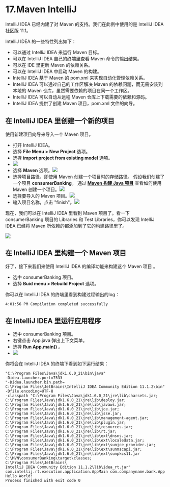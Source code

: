 # 17.Maven IntelliJ

IntelliJ IDEA 已经内建了对 Maven 的支持。我们在此例中使用的是 IntelliJ IDEA 社区版 11.1。

IntelliJ IDEA 的一些特性列出如下：

- 可以通过 IntelliJ IDEA 来运行 Maven 目标。
- 可以在 IntelliJ IDEA 自己的终端里查看 Maven 命令的输出结果。
- 可以在 IDE 里更新 Maven 的依赖关系。
- 可以在 IntelliJ IDEA 中启动 Maven 的构建。
- IntelliJ IDEA 基于 Maven 的 pom.xml 来实现自动化管理依赖关系。
- IntelliJ IDEA 可以通过自己的工作区解决 Maven 的依赖问题，而无需安装到本地的 Maven 仓库，虽然需要依赖的项目在同一个工作区。
- IntelliJ IDEA 可以自动从远程 Maven 仓库上下载需要的依赖和源码。
- IntelliJ IDEA 提供了创建 Maven 项目，pom.xml 文件的向导。

## 在 IntelliJ IDEA 里创建一个新的项目

使用新建项目向导来导入一个 Maven 项目。

- 打开 IntelliJ IDEA。
- 选择 **File Menu > New Project** 选项。
- 选择 **import project from existing model** 选项。
- <img src="\Maven\img\ma17_1.png">
- 选择 **Maven** 选项。<img src="\Maven\img\ma17_2.png">
- 选择项目路径，即使用 Maven 创建一个项目时的存储路径。 假设我们创建了一个项目 **consumerBanking**。 通过 [**Maven 构建 Java 项目**](https://www.runoob.com/maven/maven-creating-project.html) 查看如何使用 Maven 创建一个项目。<img src="\Maven\img\ma17_3.png">
- 选择要导入的 Maven 项目。<img src="\Maven\img\ma17_4.png">
- 输入项目名称，点击 "finish"。<img src="\Maven\img\ma17_5.png">

现在，我们可以在 IntelliJ IDEA 里看到 Maven 项目了。看一下 consumerBanking 项目的 Libraries 和 Test Libraries，你可以发现 IntelliJ IDEA 已经将 Maven 所依赖的都添加到了它的构建路径里了。

<img src="\Maven\img\ma17_6.png">

## 在 IntelliJ IDEA 里构建一个 Maven 项目

好了，接下来我们来使用 IntelliJ IDEA 的编译功能来构建这个 Maven 项目 。

- 选中 consumerBanking 项目。
- 选择 **Buid menu > Rebuild Project** 选项。

你可以在 IntelliJ IDEA 的终端里看到构建过程输出的log：

```
4:01:56 PM Compilation completed successfully
```

## 在 IntelliJ IDEA 里运行应用程序

- 选中 consumerBanking 项目。
- 右键点击 App.java 弹出上下文菜单。
- 选择 **Run App.main()** 。
- <img src="\Maven\img\ma17_7.png">

你将会在 IntelliJ IDEA 的终端下看到如下运行结果：

```
"C:\Program Files\Java\jdk1.6.0_21\bin\java"
-Didea.launcher.port=7533 
"-Didea.launcher.bin.path=
C:\Program Files\JetBrains\IntelliJ IDEA Community Edition 11.1.2\bin"
-Dfile.encoding=UTF-8 
-classpath "C:\Program Files\Java\jdk1.6.0_21\jre\lib\charsets.jar;
C:\Program Files\Java\jdk1.6.0_21\jre\lib\deploy.jar;
C:\Program Files\Java\jdk1.6.0_21\jre\lib\javaws.jar;
C:\Program Files\Java\jdk1.6.0_21\jre\lib\jce.jar;
C:\Program Files\Java\jdk1.6.0_21\jre\lib\jsse.jar;
C:\Program Files\Java\jdk1.6.0_21\jre\lib\management-agent.jar;
C:\Program Files\Java\jdk1.6.0_21\jre\lib\plugin.jar;
C:\Program Files\Java\jdk1.6.0_21\jre\lib\resources.jar;
C:\Program Files\Java\jdk1.6.0_21\jre\lib\rt.jar;
C:\Program Files\Java\jdk1.6.0_21\jre\lib\ext\dnsns.jar;
C:\Program Files\Java\jdk1.6.0_21\jre\lib\ext\localedata.jar;
C:\Program Files\Java\jdk1.6.0_21\jre\lib\ext\sunjce_provider.jar;
C:\Program Files\Java\jdk1.6.0_21\jre\lib\ext\sunmscapi.jar;
C:\Program Files\Java\jdk1.6.0_21\jre\lib\ext\sunpkcs11.jar
C:\MVN\consumerBanking\target\classes;
C:\Program Files\JetBrains\
IntelliJ IDEA Community Edition 11.1.2\lib\idea_rt.jar" 
com.intellij.rt.execution.application.AppMain com.companyname.bank.App
Hello World!
Process finished with exit code 0
```

